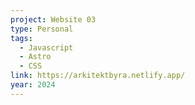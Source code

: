 ```yaml
---
project: Website 03
type: Personal
tags:
  - Javascript
  - Astro
  - CSS
link: https://arkitektbyra.netlify.app/
year: 2024
---
```

